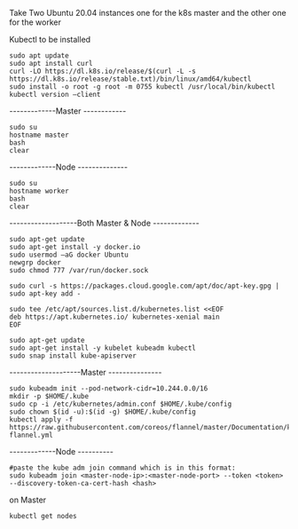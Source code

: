 
Take Two Ubuntu 20.04 instances one for the k8s master and the other one for the worker 

Kubectl to be installed
```
sudo apt update
sudo apt install curl
curl -LO https://dl.k8s.io/release/$(curl -L -s https://dl.k8s.io/release/stable.txt)/bin/linux/amd64/kubectl
sudo install -o root -g root -m 0755 kubectl /usr/local/bin/kubectl
kubectl version –client
```
-------------Master ------------
```
sudo su
hostname master
bash
clear
```
-------------Node --------------
```
sudo su
hostname worker
bash
clear
```
-------------------Both Master & Node -------------
```
sudo apt-get update 
sudo apt-get install -y docker.io
sudo usermod –aG docker Ubuntu
newgrp docker
sudo chmod 777 /var/run/docker.sock

sudo curl -s https://packages.cloud.google.com/apt/doc/apt-key.gpg | sudo apt-key add -

sudo tee /etc/apt/sources.list.d/kubernetes.list <<EOF
deb https://apt.kubernetes.io/ kubernetes-xenial main
EOF

sudo apt-get update
sudo apt-get install -y kubelet kubeadm kubectl
sudo snap install kube-apiserver
```
--------------------Master ---------------
```
sudo kubeadm init --pod-network-cidr=10.244.0.0/16
mkdir -p $HOME/.kube
sudo cp -i /etc/kubernetes/admin.conf $HOME/.kube/config
sudo chown $(id -u):$(id -g) $HOME/.kube/config
kubectl apply -f https://raw.githubusercontent.com/coreos/flannel/master/Documentation/kube-flannel.yml
```
-------------Node ----------
```
#paste the kube adm join command which is in this format: 
sudo kubeadm join <master-node-ip>:<master-node-port> --token <token> --discovery-token-ca-cert-hash <hash>
```
on Master
```
kubectl get nodes
```

